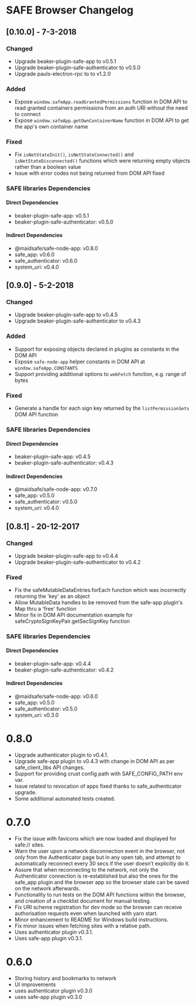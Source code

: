 # SAFE Browser Changelog

## [0.10.0] - 7-3-2018
### Changed
- Upgrade beaker-plugin-safe-app to v0.5.1
- Upgrade beaker-plugin-safe-authenticator to v0.5.0
- Upgrade pauls-electron-rpc to to v1.2.0

### Added
- Expose `window.safeApp.readGrantedPermissions` function in DOM API to read granted containers permissions from an auth URI without the need to connect
- Expose `window.safeApp.getOwnContainerName` function in DOM API to get the app's own container name

### Fixed
- Fix `isNetStateInit()`, `isNetStateConnected()` and `isNetStateDisconnected()` functions which were returning empty objects rather than a boolean value
- Issue with error codes not being returned from DOM API fixed

### SAFE libraries Dependencies
#### Direct Dependencies
- beaker-plugin-safe-app: v0.5.1
- beaker-plugin-safe-authenticator: v0.5.0

#### Indirect Dependencies
- @maidsafe/safe-node-app: v0.8.0
- safe_app: v0.6.0
- safe_authenticator: v0.6.0
- system_uri: v0.4.0

## [0.9.0] - 5-2-2018
### Changed
- Upgrade beaker-plugin-safe-app to v0.4.5
- Upgrade beaker-plugin-safe-authenticator to v0.4.3

### Added
- Support for exposing objects declared in plugins as constants in the DOM API
- Expose `safe-node-app` helper constants in DOM API at `window.safeApp.CONSTANTS`
- Support providing additional options to `webFetch` function, e.g. range of bytes

### Fixed
- Generate a handle for each sign key returned by the `listPermissionSets` DOM API function

### SAFE libraries Dependencies
#### Direct Dependencies
- beaker-plugin-safe-app: v0.4.5
- beaker-plugin-safe-authenticator: v0.4.3

#### Indirect Dependencies
- @maidsafe/safe-node-app: v0.7.0
- safe_app: v0.5.0
- safe_authenticator: v0.5.0
- system_uri: v0.4.0

## [0.8.1] - 20-12-2017
### Changed
- Upgrade beaker-plugin-safe-app to v0.4.4
- Upgrade beaker-plugin-safe-authenticator to v0.4.2

### Fixed
- Fix the safeMutableDataEntries.forEach function which was incorrectly returning the 'key' as an object
- Allow MutableData handles to be removed from the safe-app plugin's Map thru a 'free' function
- Minor fix in DOM API documentation example for safeCryptoSignKeyPair.getSecSignKey function

### SAFE libraries Dependencies
#### Direct Dependencies
- beaker-plugin-safe-app: v0.4.4
- beaker-plugin-safe-authenticator: v0.4.2

#### Indirect Dependencies
- @maidsafe/safe-node-app: v0.6.0
- safe_app: v0.5.0
- safe_authenticator: v0.5.0
- system_uri: v0.3.0

# 0.8.0

- Upgrade authenticator plugin to v0.4.1.
- Upgrade safe-app plugin to v0.4.3 with change in DOM API as per safe_client_libs API changes.
- Support for providing crust config path with SAFE_CONFIG_PATH env var.
- Issue related to revocation of apps fixed thanks to safe_authenticator upgrade.
- Some additional automated tests created.

# 0.7.0

- Fix the issue with favicons which are now loaded and displayed for safe:// sites.
- Warn the user upon a network disconnection event in the browser, not only from the Authenticator page but in any open tab, and attempt to automatically reconnect every 30 secs if the user doesn’t explicitly do it.
- Assure that when reconnecting to the network, not only the Authenticator connection is re-established but also the ones for the safe_app plugin and the browser app so the browser state can be saved on the network afterwards.
- Functionality to run tests on the DOM API functions within the browser, and creation of a checklist document for manual testing.
- Fix URI scheme registration for dev mode so the browser can receive authorisation requests even when launched with yarn start.
- Minor enhancement to README for Windows build instructions.
- Fix minor issues when fetching sites with a relative path.
- Uses authenticator plugin v0.3.1.
- Uses safe-app plugin v0.3.1.

# 0.6.0

- Storing history and bookmarks to network
- UI improvements
- uses authenticator plugin v0.3.0
- uses safe-app plugin v0.3.0
